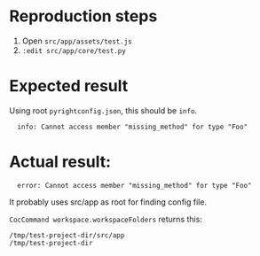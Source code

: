 # Reproduction steps

1. Open `src/app/assets/test.js`
2. `:edit src/app/core/test.py`

# Expected result

Using root `pyrightconfig.json`, this should be `info`.
```
  info: Cannot access member "missing_method" for type "Foo"
```

# Actual result:

```
  error: Cannot access member "missing_method" for type "Foo"
```

It probably uses src/app as root for finding config file.

`CocCommand workspace.workspaceFolders` returns this:
```
/tmp/test-project-dir/src/app
/tmp/test-project-dir
```
